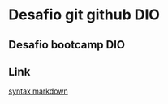 # Desafio git github DIO
## Desafio bootcamp DIO
##

## Link 
[syntax markdown](https://www.markdownguide.org/basic-syntax/)
